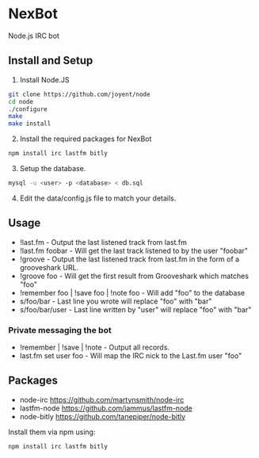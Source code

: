 NexBot
======

Node.js IRC bot

## Install and Setup

1. Install Node.JS
```bash
git clone https://github.com/joyent/node
cd node
./configure
make
make install
```

2. Install the required packages for NexBot
```bash
npm install irc lastfm bitly
```

3. Setup the database.
```bash
mysql -u <user> -p <database> < db.sql
```

4. Edit the data/config.js file to match your details.


## Usage
* !last.fm - Output the last listened track from last.fm
* !last.fm foobar - Will get the last track listened to by the user "foobar"
* !groove - Output the last listened track from last.fm in the form of a grooveshark URL.
* !groove foo - Will get the first result from Grooveshark which matches "foo"
* !remember foo | !save foo | !note foo - Will add "foo" to the database
* s/foo/bar - Last line you wrote will replace "foo" with "bar"
* s/foo/bar/user - Last line written by "user" will replace "foo" with "bar"

### Private messaging the bot
* !remember | !save | !note - Output all records.
* last.fm set user foo - Will map the IRC nick to the Last.fm user "foo"

Packages
---------
* node-irc https://github.com/martynsmith/node-irc
* lastfm-node https://github.com/jammus/lastfm-node
* node-bitly https://github.com/tanepiper/node-bitly

Install them via npm using:
```bash
npm install irc lastfm bitly 
```
